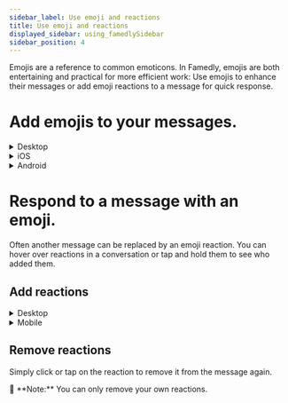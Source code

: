 ```yaml
---
sidebar_label: Use emoji and reactions
title: Use emoji and reactions
displayed_sidebar: using_famedlySidebar
sidebar_position: 4
---
```


Emojis are a reference to common emoticons. In Famedly, emojis are both entertaining and practical for more efficient work: Use emojis to enhance their messages or add emoji reactions to a message for quick response.

# **Add emojis to your messages**.


<details>
<summary>Desktop</summary>

1. Click 🙂 **the smiley icon** in the message box to open the menu.
2. Use the icons at the top of the menu to browse through the categories.
3. Click on an emoji to add it to your message.
    
<aside>
    🚧 **Tip:** Use the 🔎 to find the right emojis faster.
    
</aside>

</details>    

    
<details>
<summary>iOS</summary>

1. Tap the message box to open their keyboard.
2. Tap the 🙂 **Emoji** or 🌐 **Globus** button on the keyboard.
3. Tap on an emoji to add it to your message.

</details> 
  
<details>
<summary>Android</summary>

1. Tap 🙂 **the smiley icon** in the message field to open the menu.
2. Tap an emoji to add it to your message.

</details> 

# Respond to a message with an emoji.

Often another message can be replaced by an emoji reaction. You can hover over reactions in a conversation or tap and hold them to see who added them.

## **Add reactions**

<details>
<summary>Desktop</summary>

1. Move the cursor over the message you want to add a reaction to.
2. Click 🙂 **the** **smiley icon** and select an option.

</details> 

   
<details>
<summary>Mobile</summary>

1. Tap the message to which you want to add a reaction.
2. select a frequently used reaction from the menu, or tap the ＋ **Plus** **symbol** to search for another one.

</details> 

## Remove reactions

Simply click or tap on the reaction to remove it from the message again.

<aside>
🚧 **Note:** You can only remove your own reactions.

</aside>